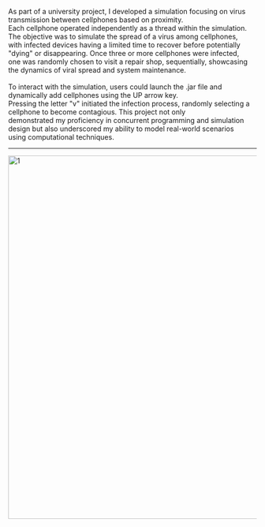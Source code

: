 As part of a university project, I developed a simulation focusing on virus transmission between cellphones based on proximity. </br>
Each cellphone operated independently as a thread within the simulation. The objective was to simulate the spread of a virus among cellphones, </br>
with infected devices having a limited time to recover before potentially "dying" or disappearing. Once three or more cellphones were infected, </br>
one was randomly chosen to visit a repair shop, sequentially, showcasing the dynamics of viral spread and system maintenance.</br>
</br>
To interact with the simulation, users could launch the .jar file and dynamically add cellphones using the UP arrow key. </br>
Pressing the letter "v" initiated the infection process, randomly selecting a cellphone to become contagious. This project not only </br>
demonstrated my proficiency in concurrent programming and simulation design but also underscored my ability to model real-world scenarios </br>
using computational techniques.</br>
<hr>
<img width="737" alt="1" src="https://github.com/Chidalgo007/phone-virus/assets/145306497/b9fc1b35-6c77-4341-be42-45c1a0b9f283">
